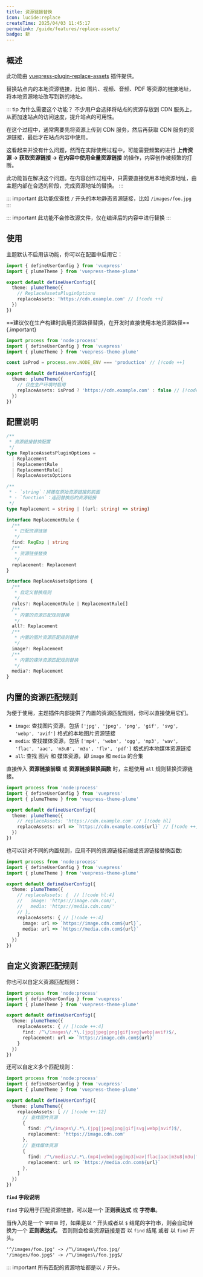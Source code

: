 ```yaml
---
title: 资源链接替换
icon: lucide:replace
createTime: 2025/04/03 11:45:17
permalink: /guide/features/replace-assets/
badge: 新
---
```


## 概述

此功能由 [vuepress-plugin-replace-assets](https://github.com/pengzhanbo/vuepress-theme-plume/tree/main/plugins/plugin-replace-assets) 插件提供。

替换站点内的本地资源链接，比如 图片、视频、音频、PDF 等资源的链接地址，将本地资源地址改写到新的地址。

::: tip 为什么需要这个功能？
不少用户会选择将站点的资源存放到 CDN 服务上，从而加速站点的访问速度，提升站点的可用性。

在这个过程中，通常需要先将资源上传到 CDN 服务，然后再获取 CDN 服务的资源链接，最后才在站点内容中使用。

这看起来并没有什么问题，然而在实际使用过程中，可能需要频繁的进行
__上传资源 -> 获取资源链接 -> 在内容中使用全量资源链接__ 的操作，内容创作被频繁的打断。

此功能旨在解决这个问题。在内容创作过程中，只需要直接使用本地资源地址，由主题内部在合适的阶段，完成资源地址的替换。
:::

::: important 此功能仅查找 `/` 开头的本地静态资源链接，比如 `/images/foo.jpg`
:::

::: important 此功能不会修改源文件，仅在编译后的内容中进行替换
:::

## 使用

主题默认不启用该功能，你可以在配置中启用它：

```ts title=".vuepress/config.ts" twoslash
import { defineUserConfig } from 'vuepress'
import { plumeTheme } from 'vuepress-theme-plume'

export default defineUserConfig({
  theme: plumeTheme({
    // ReplaceAssetsPluginOptions
    replaceAssets: 'https://cdn.example.com' // [!code ++]
  })
})
```

==建议仅在生产构建时启用资源路径替换，在开发时直接使用本地资源路径=={.important}

```ts title=".vuepress/config.ts" twoslash
import process from 'node:process'
import { defineUserConfig } from 'vuepress'
import { plumeTheme } from 'vuepress-theme-plume'

const isProd = process.env.NODE_ENV === 'production' // [!code ++]

export default defineUserConfig({
  theme: plumeTheme({
    // 仅在生产环境时启用
    replaceAssets: isProd ? 'https://cdn.example.com' : false // [!code ++]
  })
})
```

## 配置说明

```ts
/**
 * 资源链接替换配置
 */
type ReplaceAssetsPluginOptions =
  | Replacement
  | ReplacementRule
  | ReplacementRule[]
  | ReplaceAssetsOptions

/**
 * - `string`：拼接在原始资源链接的前面
 * - `function`：返回替换后的资源链接
 */
type Replacement = string | ((url: string) => string)

interface ReplacementRule {
  /**
   * 匹配资源链接
   */
  find: RegExp | string
  /**
   * 资源链接替换
   */
  replacement: Replacement
}

interface ReplaceAssetsOptions {
  /**
   * 自定义替换规则
   */
  rules?: ReplacementRule | ReplacementRule[]
  /**
   * 内置的资源匹配规则替换
   */
  all?: Replacement
  /**
   * 内置的图片资源匹配规则替换
   */
  image?: Replacement
  /**
   * 内置的媒体资源匹配规则替换
   */
  media?: Replacement
}
```

## 内置的资源匹配规则

为便于使用，主题插件内部提供了内置的资源匹配规则，你可以直接使用它们。

- `image`: 查找图片资源，包括 `['jpg', 'jpeg', 'png', 'gif', 'svg', 'webp', 'avif']` 格式的本地图片资源链接
- `media`: 查找媒体资源，包括 `['mp4', 'webm', 'ogg', 'mp3', 'wav', 'flac', 'aac', 'm3u8', 'm3u', 'flv', 'pdf']` 格式的本地媒体资源链接
- `all`: 查找 图片 和 媒体资源，即 `image` 和 `media` 的合集

直接传入 __资源链接前缀__ 或 __资源链接替换函数__ 时，主题使用 `all` 规则替换资源链接。

```ts title=".vuepress/config.ts"
import process from 'node:process'
import { defineUserConfig } from 'vuepress'
import { plumeTheme } from 'vuepress-theme-plume'

export default defineUserConfig({
  theme: plumeTheme({
    // replaceAssets: 'https://cdn.example.com' // [!code hl]
    replaceAssets: url => `https://cdn.example.com${url}` // [!code ++]
  })
})
```

也可以针对不同的内置规则，应用不同的资源链接前缀或资源链接替换函数:

```ts title=".vuepress/config.ts"
import process from 'node:process'
import { defineUserConfig } from 'vuepress'
import { plumeTheme } from 'vuepress-theme-plume'

export default defineUserConfig({
  theme: plumeTheme({
    // replaceAssets: {  // [!code hl:4]
    //   image: 'https://image.cdn.com/',
    //   media: 'https://media.cdn.com/'
    // },
    replaceAssets: { // [!code ++:4]
      image: url => `https://image.cdn.com${url}`,
      media: url => `https://media.cdn.com${url}`
    }
  })
})
```

## 自定义资源匹配规则

你也可以自定义资源匹配规则：

```ts title=".vuepress/config.ts"
import process from 'node:process'
import { defineUserConfig } from 'vuepress'
import { plumeTheme } from 'vuepress-theme-plume'

export default defineUserConfig({
  theme: plumeTheme({
    replaceAssets: { // [!code ++:4]
      find: /^\/images\/.*\.(jpg|jpeg|png|gif|svg|webp|avif)$/,
      replacement: url => `https://image.cdn.com${url}`
    }
  })
})
```

还可以自定义多个匹配规则：

```ts title=".vuepress/config.ts"
import process from 'node:process'
import { defineUserConfig } from 'vuepress'
import { plumeTheme } from 'vuepress-theme-plume'

export default defineUserConfig({
  theme: plumeTheme({
    replaceAssets: [ // [!code ++:12]
      // 查找图片资源
      {
        find: /^\/images\/.*\.(jpg|jpeg|png|gif|svg|webp|avif)$/,
        replacement: 'https://image.cdn.com'
      },
      // 查找媒体资源
      {
        find: /^\/medias\/.*\.(mp4|webm|ogg|mp3|wav|flac|aac|m3u8|m3u|flv|pdf)$/,
        replacement: url => `https://media.cdn.com${url}`
      },
    ]
  })
})
```

__`find` 字段说明__

`find` 字段用于匹配资源链接，可以是一个 __正则表达式__ 或 __字符串__。

当传入的是一个 `字符串` 时，如果是以 `^` 开头或者以 `$` 结尾的字符串，则会自动转换为一个 __正则表达式__。
否则则会检查资源链接是否 以 `find` 结尾 或者 以 `find` 开头。

```txt
'^/images/foo.jpg' -> /^\/images\/foo.jpg/
'/images/foo.jpg$' -> /^\/images\/foo.jpg$/
```

::: important 所有匹配的资源地址都是以 `/` 开头。
